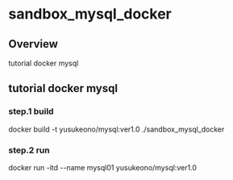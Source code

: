 # sandbox_mysql_docker

## Overview
tutorial docker mysql

## tutorial docker mysql

### step.1 build
docker build -t yusukeono/mysql:ver1.0 ./sandbox_mysql_docker

### step.2 run
docker run -itd --name mysql01 yusukeono/mysql:ver1.0

